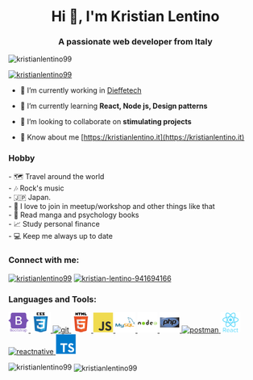 <h1 align="center">Hi 👋, I'm Kristian Lentino</h1>
<h3 align="center">A passionate web developer from Italy</h3>

<p align="left"> <img src="https://komarev.com/ghpvc/?username=kristianlentino99&label=Profile%20views&color=0e75b6&style=flat" alt="kristianlentino99" /> </p>

<p align="left"> <a href="https://github.com/ryo-ma/github-profile-trophy"><img src="https://github-profile-trophy.vercel.app/?username=kristianlentino99" alt="kristianlentino99" /></a> </p>

- 🔭 I’m currently working in [Dieffetech](https://www.dieffe.tech/)

- 🌱 I’m currently learning **React, Node js, Design patterns**

- 👯 I’m looking to collaborate on **stimulating projects**

- 📄 Know about me [https://kristianlentino.it](https://kristianlentino.it)

<h3>Hobby</h3>
- 🗺 Travel around the world <br/>
- 🎶 Rock's music <br/>
- 🇯🇵 Japan. <br/>
- 💬 I love to join in meetup/workshop and other things like that <br/>
- 💭 Read manga and psychology books <br/>
- 📈 Study personal finance <br/>
 - 💻 Keep me always up to date <br/>

<h3 align="left">Connect with me:</h3>
<p align="left">
<a href="https://dev.to/kristianlentino99" target="blank"><img align="center" src="https://raw.githubusercontent.com/rahuldkjain/github-profile-readme-generator/master/src/images/icons/Social/devto.svg" alt="kristianlentino99" height="30" width="40" /></a>
<a href="https://linkedin.com/in/kristian-lentino-941694166" target="blank"><img align="center" src="https://raw.githubusercontent.com/rahuldkjain/github-profile-readme-generator/master/src/images/icons/Social/linked-in-alt.svg" alt="kristian-lentino-941694166" height="30" width="40" /></a>
</p>

<h3 align="left">Languages and Tools:</h3>
<p align="left"> <a href="https://getbootstrap.com" target="_blank" rel="noreferrer"> <img src="https://raw.githubusercontent.com/devicons/devicon/master/icons/bootstrap/bootstrap-plain-wordmark.svg" alt="bootstrap" width="40" height="40"/> </a> <a href="https://www.w3schools.com/css/" target="_blank" rel="noreferrer"> <img src="https://raw.githubusercontent.com/devicons/devicon/master/icons/css3/css3-original-wordmark.svg" alt="css3" width="40" height="40"/> </a> <a href="https://git-scm.com/" target="_blank" rel="noreferrer"> <img src="https://www.vectorlogo.zone/logos/git-scm/git-scm-icon.svg" alt="git" width="40" height="40"/> </a> <a href="https://www.w3.org/html/" target="_blank" rel="noreferrer"> <img src="https://raw.githubusercontent.com/devicons/devicon/master/icons/html5/html5-original-wordmark.svg" alt="html5" width="40" height="40"/> </a> <a href="https://developer.mozilla.org/en-US/docs/Web/JavaScript" target="_blank" rel="noreferrer"> <img src="https://raw.githubusercontent.com/devicons/devicon/master/icons/javascript/javascript-original.svg" alt="javascript" width="40" height="40"/> </a> <a href="https://www.mysql.com/" target="_blank" rel="noreferrer"> <img src="https://raw.githubusercontent.com/devicons/devicon/master/icons/mysql/mysql-original-wordmark.svg" alt="mysql" width="40" height="40"/> </a> <a href="https://nodejs.org" target="_blank" rel="noreferrer"> <img src="https://raw.githubusercontent.com/devicons/devicon/master/icons/nodejs/nodejs-original-wordmark.svg" alt="nodejs" width="40" height="40"/> </a> <a href="https://www.php.net" target="_blank" rel="noreferrer"> <img src="https://raw.githubusercontent.com/devicons/devicon/master/icons/php/php-original.svg" alt="php" width="40" height="40"/> </a> <a href="https://postman.com" target="_blank" rel="noreferrer"> <img src="https://www.vectorlogo.zone/logos/getpostman/getpostman-icon.svg" alt="postman" width="40" height="40"/> </a> <a href="https://reactjs.org/" target="_blank" rel="noreferrer"> <img src="https://raw.githubusercontent.com/devicons/devicon/master/icons/react/react-original-wordmark.svg" alt="react" width="40" height="40"/> </a> <a href="https://reactnative.dev/" target="_blank" rel="noreferrer"> <img src="https://reactnative.dev/img/header_logo.svg" alt="reactnative" width="40" height="40"/> </a> <a href="https://www.typescriptlang.org/" target="_blank" rel="noreferrer"> <img src="https://raw.githubusercontent.com/devicons/devicon/master/icons/typescript/typescript-original.svg" alt="typescript" width="40" height="40"/> </a> </p>

<p><img align="left" src="https://github-readme-stats.vercel.app/api/top-langs?username=kristianlentino99&show_icons=true&locale=en&layout=compact" alt="kristianlentino99" /></p>

<p>&nbsp;<img align="center" src="https://github-readme-stats.vercel.app/api?username=kristianlentino99&show_icons=true&locale=en" alt="kristianlentino99" /></p>
  
